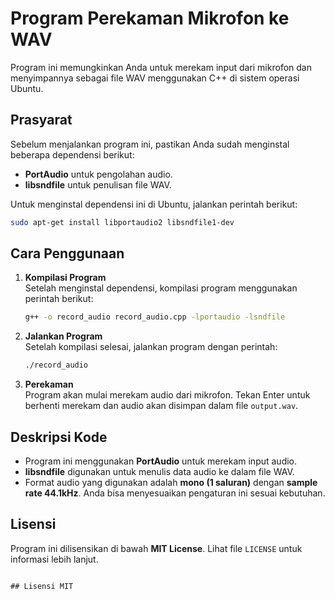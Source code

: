 # Program Perekaman Mikrofon ke WAV

Program ini memungkinkan Anda untuk merekam input dari mikrofon dan menyimpannya sebagai file WAV menggunakan C++ di sistem operasi Ubuntu.

## Prasyarat

Sebelum menjalankan program ini, pastikan Anda sudah menginstal beberapa dependensi berikut:

- **PortAudio** untuk pengolahan audio.
- **libsndfile** untuk penulisan file WAV.

Untuk menginstal dependensi ini di Ubuntu, jalankan perintah berikut:

```bash
sudo apt-get install libportaudio2 libsndfile1-dev
```

## Cara Penggunaan

1. **Kompilasi Program**  
   Setelah menginstal dependensi, kompilasi program menggunakan perintah berikut:

   ```bash
   g++ -o record_audio record_audio.cpp -lportaudio -lsndfile
   ```

2. **Jalankan Program**  
   Setelah kompilasi selesai, jalankan program dengan perintah:

   ```bash
   ./record_audio
   ```

3. **Perekaman**  
   Program akan mulai merekam audio dari mikrofon. Tekan Enter untuk berhenti merekam dan audio akan disimpan dalam file `output.wav`.

## Deskripsi Kode

- Program ini menggunakan **PortAudio** untuk merekam input audio.
- **libsndfile** digunakan untuk menulis data audio ke dalam file WAV.
- Format audio yang digunakan adalah **mono (1 saluran)** dengan **sample rate 44.1kHz**. Anda bisa menyesuaikan pengaturan ini sesuai kebutuhan.

## Lisensi

Program ini dilisensikan di bawah **MIT License**. Lihat file `LICENSE` untuk informasi lebih lanjut.

```

## Lisensi MIT

